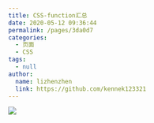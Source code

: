 ```yaml
---
title: CSS-function汇总
date: 2020-05-12 09:36:44
permalink: /pages/3da0d7
categories: 
  - 页面
  - CSS
tags: 
  - null
author: 
  name: lizhenzhen
  link: https://github.com/kennek123321
---
```

![](https://cdn.jsdelivr.net/gh/xugaoyi/image_store/blog/20200512161232.jpg)